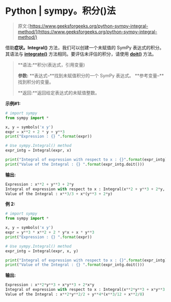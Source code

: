 # Python | sympy。积分()法

> 原文:[https://www.geeksforgeeks.org/python-sympy-integral-method/](https://www.geeksforgeeks.org/python-sympy-integral-method/)

借助**症状。Integral()** 方法，我们可以创建一个未赋值的 SymPy 表达式的积分。其语法与 **[integrate()](https://www.geeksforgeeks.org/python-sympy-integrate-method/)** 方法相同。要评估未评估的积分，请使用 **[doit()](https://www.geeksforgeeks.org/python-sympy-doit-method/)** 方法。

> **语法:**积分(表达式，引用变量)
> 
> **参数:**
> **表达式–**找到未赋值积分的一个 SymPy 表达式。
> **参考变量–**找到积分的变量。
> 
> **返回:**返回给定表达式的未赋值整数。

**示例#1:**

```py
# import sympy 
from sympy import * 

x, y = symbols('x y')
expr = x**2 + 2 * y + y**3
print("Expression : {} ".format(expr))

# Use sympy.Integral() method 
expr_intg = Integral(expr, x)  

print("Integral of expression with respect to x : {}".format(expr_intg))  
print("Value of the Integral : {} ".format(expr_intg.doit()))
```

**输出:**

```py
Expression : x**2 + y**3 + 2*y 
Integral of expression with respect to x : Integral(x**2 + y**3 + 2*y, x)
Value of the Integral : x**3/3 + x*(y**3 + 2*y) 

```

**例 2:**

```py
# import sympy 
from sympy import * 

x, y = symbols('x y')
expr = y**3 * x**2 + 2 * y*x + x * y**3
print("Expression : {} ".format(expr))

# Use sympy.Integral() method 
expr_intg = Integral(expr, x, y)  

print("Integral of expression with respect to x : {}".format(expr_intg))  
print("Value of the Integral : {} ".format(expr_intg.doit()))
```

**输出:**

```py
Expression : x**2*y**3 + x*y**3 + 2*x*y 
Integral of expression with respect to x : Integral(x**2*y**3 + x*y**3 + 2*x*y, x, y)
Value of the Integral : x**2*y**2/2 + y**4*(x**3/12 + x**2/8) 

```
